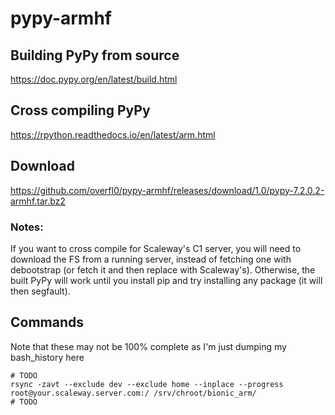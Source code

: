 # pypy-armhf

## Building PyPy from source

https://doc.pypy.org/en/latest/build.html

## Cross compiling PyPy

https://rpython.readthedocs.io/en/latest/arm.html

## Download

https://github.com/overfl0/pypy-armhf/releases/download/1.0/pypy-7.2.0.2-armhf.tar.bz2

### Notes:

If you want to cross compile for Scaleway's C1 server, you will need to download the FS from a running server, instead of fetching one with debootstrap (or fetch it and then replace with Scaleway's). Otherwise, the built PyPy will work until you install pip and try installing any package (it will then segfault).

## Commands

Note that these may not be 100% complete as I'm just dumping my bash_history here

    # TODO
    rsync -zavt --exclude dev --exclude home --inplace --progress root@your.scaleway.server.com:/ /srv/chroot/bionic_arm/
    # TODO
